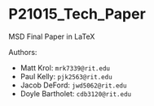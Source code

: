 # P21015_Tech_Paper

MSD Final Paper in LaTeX

Authors:
* Matt Krol: `mrk7339@rit.edu`
* Paul Kelly: `pjk2563@rit.edu`
* Jacob DeFord: `jwd5062@rit.edu`
* Doyle Bartholet: `cdb3120@rit.edu`
